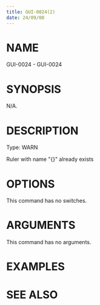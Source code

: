 ```yaml
---
title: GUI-0024(2)
date: 24/09/08
---
```


# NAME

GUI-0024 - GUI-0024

# SYNOPSIS

N/A.

# DESCRIPTION

Type: WARN

Ruler with name \"{}\" already exists

# OPTIONS

This command has no switches.

# ARGUMENTS

This command has no arguments.

# EXAMPLES

# SEE ALSO
